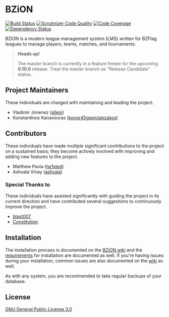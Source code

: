 # BZiON

[![Build Status](https://travis-ci.org/allejo/bzion.png?branch=master)](https://travis-ci.org/allejo/bzion)
[![Scrutinizer Code Quality](https://scrutinizer-ci.com/g/allejo/bzion/badges/quality-score.png?s=291afbdf9d3ff68b2e2f44e9d02533795bcbf107)](https://scrutinizer-ci.com/g/allejo/bzion/)
[![Code Coverage](https://scrutinizer-ci.com/g/allejo/bzion/badges/coverage.png?b=master)](https://scrutinizer-ci.com/g/allejo/bzion/code-structure/master?elementType=class&orderField=test_coverage&order=asc&changesExpanded=0)
[![Dependency Status](https://www.versioneye.com/user/projects/59b30b61368b08003d0e846d/badge.svg)](https://www.versioneye.com/user/projects/59b30b61368b08003d0e846d)

BZiON is a modern league management system (LMS) written for BZFlag leagues to manage players, teams, matches, and tournaments.

> **Heads up!**
>
> The master branch is currently in a feature freeze for the upcoming **0.10.0** release. Treat the master branch as "Release Candidate" status.

## Project Maintainers

These individuals are charged with maintaining and leading the project.

- Vladimir Jimenez ([allejo](https://github.com/allejo))
- Konstantinos Kanavouras ([kongr45gpen/alezakos](https://github.com/kongr45gpen))

## Contributors

These individuals have made multiple significant contributions to the project on a sustained basis; they become actively involved with improving and adding new features to the project.

- Matthew Pavia ([tw1sted](https://github.com/mattpavia))
- Ashvala Vinay ([ashvala](https://github.com/Ashvala))

### Special Thanks to

These individuals have assisted significantly with guiding the project in its current direction and have contributed several suggestions to continuously improve the project.

- [blast007](https://github.com/blast007)
- [Constitution](https://github.com/macsforme)

## Installation

The installation process is documented on the [BZiON wiki](https://github.com/allejo/bzion/wiki/Installation) and the [requirements](https://github.com/allejo/bzion/wiki/Installation-Requirements) for installation are documented as well. If you're having issues during your installation, common issues are also documented on the [wiki](https://github.com/allejo/bzion/wiki/Installation-Troubleshooting) as well.

As with any system, you are recommended to take regular backups of your database.

## License

[GNU General Public License 3.0](https://github.com/allejo/bzion/blob/master/LICENSE.md)
